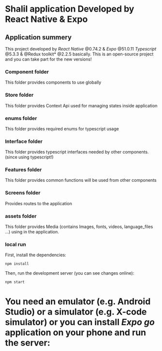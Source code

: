 # Shalil application Developed by React Native & Expo


## Application summery
This project developed by *React Native* @0.74.2 & *Expo* @51.0.11 *Typescript* @5.3.3 & @Redux toolkit* @2.2.5  basically.
This is an open-source project and you can take part for the new versions!


### Component folder
This folder provides components to use globally

### Store folder
This folder provides Context Api used for managing states inside application

### enums folder
This folder provides required enums for typescript usage

### Interface folder
This folder provides typescript interfaces needed by other components. (since using typescript!)

### Features folder
This folder provides common functions will be used from other components

### Screens folder
Provides routes to the application

### assets folder
This folder provides Media (contains Images, fonts, videos, language_files ...) using in the application.



### local run
First, install the dependencies:

```bash
npm install
``````

Then, run the development server (you can see changes online):
```bash
npm start
``````

# You need an emulator (e.g. Android Studio) or a simulator (e.g. X-code simulator) or you can install *Expo go* application on your phone and run the server:
